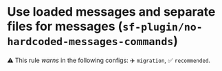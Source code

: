 # Use loaded messages and separate files for messages (`sf-plugin/no-hardcoded-messages-commands`)

⚠️ This rule _warns_ in the following configs: ✈️ `migration`, ✅ `recommended`.

<!-- end auto-generated rule header -->
